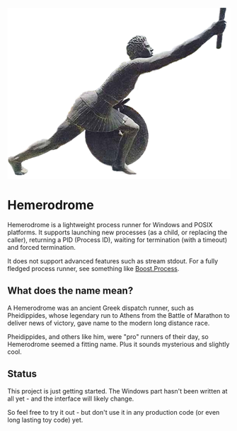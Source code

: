 ![hemerodrome logo](pheidippides.png)

# Hemerodrome
Hemerodrome is a lightweight process runner for Windows and POSIX platforms.
It supports launching new processes (as a child, or replacing the caller), 
returning a PID (Process ID), waiting for termination (with a timeout) and forced termination.

It does not support advanced features such as stream stdout.
For a fully fledged process runner, see something like [Boost.Process](https://www.boost.org/doc/libs/1_72_0/doc/html/process.html).

## What does the name mean?

A Hemerodrome was an ancient Greek dispatch runner, such as Pheidippides, 
whose legendary run to Athens from the Battle of Marathon to deliver news of victory,
gave name to the modern long distance race.

Pheidippides, and others like him, were "pro" runners of their day,
so Hemerodrome seemed a fitting name. Plus it sounds mysterious and slightly cool.

## Status

This project is just getting started.
The Windows part hasn't been written at all yet - and the interface will likely change.

So feel free to try it out - but don't use it in any production code (or even long lasting toy code) yet. 
 

